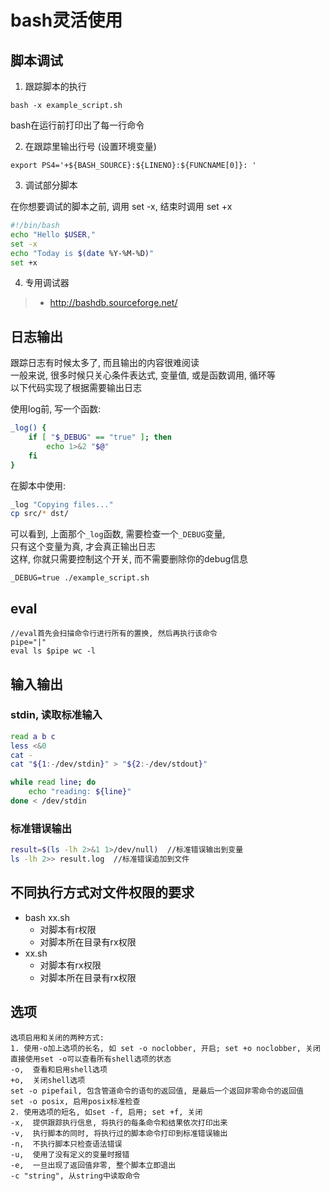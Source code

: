 # bash灵活使用

## 脚本调试

1. 跟踪脚本的执行
```
bash -x example_script.sh
```
bash在运行前打印出了每一行命令

2. 在跟踪里输出行号 (设置环境变量)
```
export PS4='+${BASH_SOURCE}:${LINENO}:${FUNCNAME[0]}: '
```

3. 调试部分脚本

在你想要调试的脚本之前, 调用 set -x, 结束时调用 set +x

```sh
#!/bin/bash
echo "Hello $USER,"
set -x
echo "Today is $(date %Y-%M-%D)"
set +x
```

4. 专用调试器

> + <http://bashdb.sourceforge.net/>


## 日志输出

跟踪日志有时候太多了, 而且输出的内容很难阅读 <br/>
一般来说, 很多时候只关心条件表达式, 变量值, 或是函数调用, 循环等 <br/>
以下代码实现了根据需要输出日志<br/>

使用log前, 写一个函数:
```sh
_log() {
    if [ "$_DEBUG" == "true" ]; then
        echo 1>&2 "$@"
    fi
}
```
在脚本中使用:
```sh
_log "Copying files..."
cp src/* dst/
```
可以看到, 上面那个`_log`函数, 需要检查一个`_DEBUG`变量, <br/>
只有这个变量为真, 才会真正输出日志<br/>
这样, 你就只需要控制这个开关, 而不需要删除你的debug信息<br/>
```
_DEBUG=true ./example_script.sh
```

## eval
```
//eval首先会扫描命令行进行所有的置换, 然后再执行该命令
pipe="|"
eval ls $pipe wc -l
```

## 输入输出

### stdin, 读取标准输入
```sh
read a b c
less <&0
cat -
cat "${1:-/dev/stdin}" > "${2:-/dev/stdout}"

while read line; do
    echo "reading: ${line}"
done < /dev/stdin
```

### 标准错误输出
```sh
result=$(ls -lh 2>&1 1>/dev/null)  //标准错误输出到变量
ls -lh 2>> result.log  //标准错误追加到文件
```

## 不同执行方式对文件权限的要求
+ bash xx.sh
    + 对脚本有r权限
    + 对脚本所在目录有rx权限
+ xx.sh
    + 对脚本有rx权限
    + 对脚本所在目录有rx权限

## 选项
```
选项启用和关闭的两种方式:
1. 使用-o加上选项的长名, 如 set -o noclobber, 开启; set +o noclobber, 关闭
直接使用set -o可以查看所有shell选项的状态
-o,  查看和启用shell选项
+o,  关闭shell选项
set -o pipefail, 包含管道命令的语句的返回值, 是最后一个返回非零命令的返回值
set -o posix, 启用posix标准检查
2. 使用选项的短名, 如set -f, 启用; set +f, 关闭
-x,  提供跟踪执行信息, 将执行的每条命令和结果依次打印出来
-v,  执行脚本的同时, 将执行过的脚本命令打印到标准错误输出
-n,  不执行脚本只检查语法错误
-u,  使用了没有定义的变量时报错
-e,  一旦出现了返回值非零, 整个脚本立即退出
-c "string", 从string中读取命令
```
